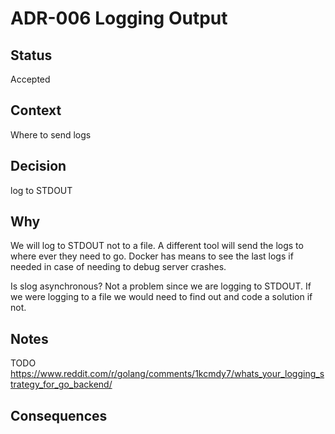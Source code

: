 # ADR-006 Logging Output

## Status

Accepted

## Context

Where to send logs

## Decision

log to STDOUT

## Why

We will log to STDOUT not to a file. A different tool will send the logs to where
ever they need to go. Docker has means to see the last logs if needed in case of
needing to debug server crashes.

Is slog asynchronous? Not a problem since we are logging to STDOUT. If we were
logging to a file we would need to find out and code a solution if not.

## Notes

TODO https://www.reddit.com/r/golang/comments/1kcmdy7/whats_your_logging_strategy_for_go_backend/

## Consequences
